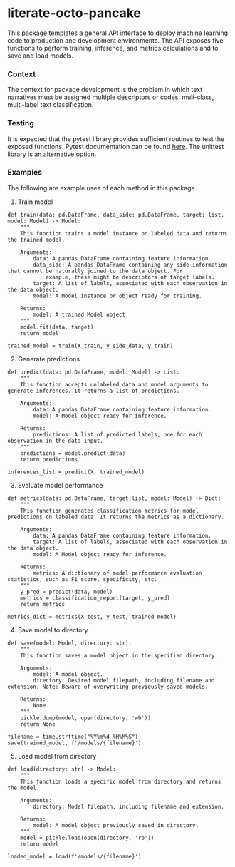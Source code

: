 # literate-octo-pancake
This package templates a general API interface to deploy machine learning code to production and development environments. The API exposes five functions to perform training, inference, and metrics calculations and to save and load models.

### Context
The context for package development is the problem in which text narratives must be assigned multiple descriptors or codes: muli-class, multi-label text classification.

### Testing
It is expected that the pytest library provides sufficient routines to test the exposed functions. Pytest documentation can be found [here](https://docs.pytest.org/en/6.2.x/getting-started.html). The unittest library is an alternative option.

### Examples
The following are example uses of each method in this package.

1. Train model
```
def train(data: pd.DataFrame, data_side: pd.DataFrame, target: list, model: Model) -> Model:
    """
    This function trains a model instance on labeled data and returns the trained model.
    
    Arguments:
        data: A pandas DataFrame containing feature information.
        data_side: A pandas DataFrame containing any side information that cannot be naturally joined to the data object. For 
            example, these might be descriptors of target labels.
        target: A list of labels, associated with each observation in the data object.
        model: A Model instance or object ready for training.
    
    Returns:
        model: A trained Model object.
    """
    model.fit(data, target)
    return model
    
trained_model = train(X_train, y_side_data, y_train)
```
2. Generate predictions
```
def predict(data: pd.DataFrame, model: Model) -> List:
    """
    This function accepts unlabeled data and model arguments to generate inferences. It returns a list of predictions.
    
    Arguments:
        data: A pandas DataFrame containing feature information.
        model: A Model object ready for inference.
    
    Returns:
        predictions: A list of predicted labels, one for each observation in the data input.
    """
    predictions = model.predict(data)
    return predictions

inferences_list = predict(X, trained_model)
```

3. Evaluate model performance
```
def metrics(data: pd.DataFrame, target:list, model: Model) -> Dict:
    """
    This function generates classification metrics for model predictions on labeled data. It returns the metrics as a dictionary.
    
    Arguments:
        data: A pandas DataFrame containing feature information.
        target: A list of labels, associated with each observation in the data object.
        model: A Model object ready for inference.
    
    Returns:
        metrics: A dictionary of model performance evaluation statistics, such as F1 score, specificity, etc.
    """
    y_pred = predict(data, model)
    metrics = classification_report(target, y_pred)
    return metrics

metrics_dict = metrics(X_test, y_test, trained_model)
```

4. Save model to directory
```
def save(model: Model, directory: str):
    """
    This function saves a model object in the specified directory.
    
    Arguments:
        model: A model object.
        directory: Desired model filepath, including filename and extension. Note: Beware of overwriting previously saved models.
    
    Returns:
        None.
    """
    pickle.dump(model, open(directory, 'wb'))
    return None 

filename = time.strftime("%Y%m%d-%H%M%S")
save(trained_model, f'/models/{filename}')
```

5. Load model from directory
```
def load(directory: str) -> Model:
    """
    This function loads a specific model from directory and returns the model.
    
    Arguments:
        directory: Model filepath, including filename and extension.
    
    Returns:
        model: A model object previously saved in directory.
    """
    model = pickle.load(open(directory, 'rb'))
    return model
    
loaded_model = load(f'/models/{filename}')
```

